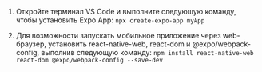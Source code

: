 1. Откройте терминал VS Code и выполните следующую команду, чтобы установить Expo App:
```npx create-expo-app myApp```

2. Для возможности запускать мобильное приложение через web-браузер, установить react-native-web, react-dom и @expo/webpack-config, выполнив следующую команду:
```npm install react-native-web react-dom @expo/webpack-config --save-dev```